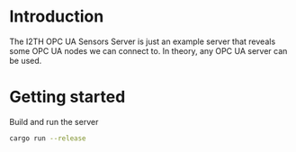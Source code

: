 # Introduction

The I2TH OPC UA Sensors Server is just an example server that reveals some OPC UA nodes we can connect to.​ In theory, any OPC UA server can be used.

# Getting started

Build and run the server

```bash
cargo run --release
```